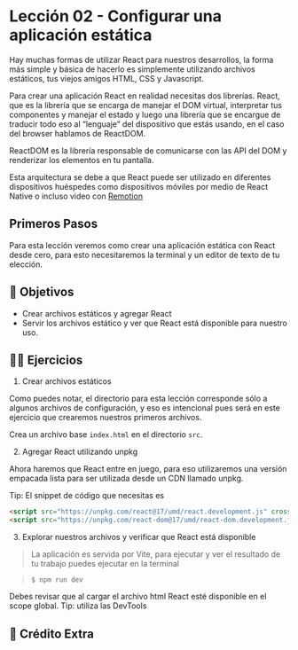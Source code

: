 # Lección 02 - Configurar una aplicación estática

Hay muchas formas de utilizar React para nuestros desarrollos, la forma más simple y básica de hacerlo es simplemente utilizando archivos estáticos, tus viejos amigos HTML, CSS y Javascript.

Para crear una aplicación React en realidad necesitas dos librerías. React, que es la librería que se encarga de manejar el DOM virtual, interpretar tus componentes y manejar el estado y luego una librería que se encargue de traducir todo eso al “lenguaje” del dispositivo que estás usando, en el caso del browser hablamos de ReactDOM.

ReactDOM es la librería responsable de comunicarse con las API del DOM y renderizar los elementos en tu pantalla.

Esta arquitectura se debe a que React puede ser utilizado en diferentes dispositivos huéspedes como dispositivos móviles por medio de React Native o incluso video con [Remotion](https://github.com/JonnyBurger/remotion)

## Primeros Pasos

Para esta lección veremos como crear una aplicación estática con React desde cero, para esto necesitaremos la terminal y un editor de texto de tu elección.

## 🎯 Objetivos

- Crear archivos estáticos y agregar React
- Servir los archivos estático y ver que React está disponible para nuestro uso.

## 🏋️‍♂️ Ejercicios

1. Crear archivos estáticos

Como puedes notar, el directorio para esta lección corresponde sólo a algunos archivos de configuración, y eso es intencional pues será en este ejercicio que crearemos nuestros primeros archivos.

Crea un archivo base `index.html` en el directorio `src`.

2. Agregar React utilizando unpkg

Ahora haremos que React entre en juego, para eso utilizaremos una versión empacada lista para ser utilizada desde un CDN llamado unpkg.

Tip: El snippet de código que necesitas es

```html
<script src="https://unpkg.com/react@17/umd/react.development.js" crossorigin></script>
<script src="https://unpkg.com/react-dom@17/umd/react-dom.development.js" crossorigin></script>
```

3. Explorar nuestros archivos y verificar que React está disponible

> La aplicación es servida por Vite, para ejecutar y ver el resultado de tu trabajo puedes ejecutar en la terminal

> `$ npm run dev`

Debes revisar que al cargar el archivo html React esté disponible en el scope global. Tip: utiliza las DevTools

## 💸 Crédito Extra

